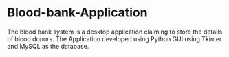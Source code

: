# Blood-bank-Application

The blood bank system is a desktop application claiming to store the details of blood donors. The Application developed using Python GUI using Tkinter and MySQL as the database.
